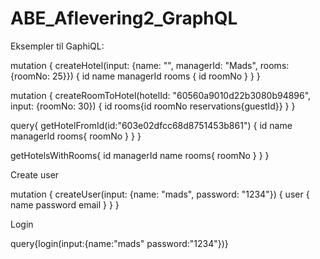 # ABE_Aflevering2_GraphQL

Eksempler til GaphiQL:

mutation {
createHotel(input: {name: "", managerId: "Mads", rooms: {roomNo: 25}}) {
id
name
managerId
rooms {
id
roomNo
}
}
}

mutation {
createRoomToHotel(hotelId: "60560a9010d22b3080b94896", input: {roomNo: 30}) {
id
rooms{id roomNo reservations{guestId}}
}
}

query{
getHotelFromId(id:"603e02dfcc68d8751453b861")
{
id
name
managerId
rooms{
roomNo
}
}
}

getHotelsWithRooms{
id
managerId
name
rooms{
roomNo
}
}
}

Create user

mutation {
createUser(input: {name: "mads", password: "1234"}) {
user {
name
password
email
}
}
}

Login

query{login(input:{name:"mads" password:"1234"})}
